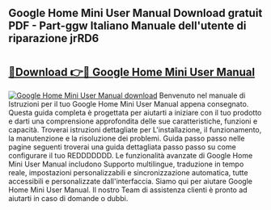 ## Google Home Mini User Manual Download gratuit PDF - Part-ggw Italiano Manuale dell'utente di riparazione jrRD6

# <h2><a href="http://dfejrb.blite.top/?on=Google+Home+Mini+User+Manual">🔗Download 👉🔴 Google Home Mini User Manual</a></h2>

[![Google Home Mini User Manual download](https://i.imgur.com/lujVjoI.png)](http://dfejrb.blite.top/?on=Google+Home+Mini+User+Manual)
Benvenuto nel manuale di Istruzioni per il tuo Google Home Mini User Manual appena consegnato. Questa guida completa è progettata per aiutarti a iniziare con il tuo prodotto e darti una comprensione approfondita delle sue caratteristiche, funzioni e capacità. Troverai istruzioni dettagliate per L'installazione, il funzionamento, la manutenzione e la risoluzione dei problemi. Guida passo passo nelle pagine seguenti troverai una guida dettagliata passo passo su come configurare il tuo REDDDDDDD. Le funzionalità avanzate di Google Home Mini User Manual includono Supporto multilingue, traduzione in tempo reale, impostazioni personalizzabili e sincronizzazione automatica, tutte accessibili e personalizzate dall'interfaccia. Siamo qui per aiutare Google Home Mini User Manual. Il nostro Team di assistenza clienti è pronto ad aiutarti in caso di domande o dubbi.
